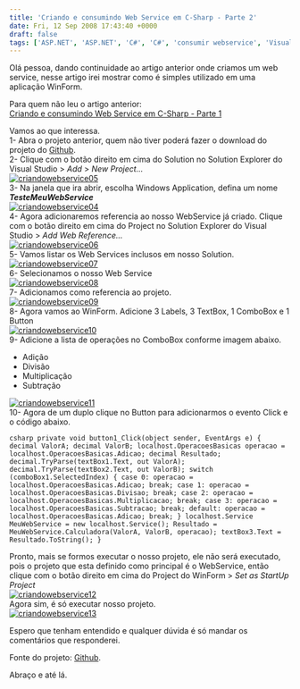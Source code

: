 ```yaml
---
title: 'Criando e consumindo Web Service em C-Sharp - Parte 2'
date: Fri, 12 Sep 2008 17:43:40 +0000
draft: false
tags: ['ASP.NET', 'ASP.NET', 'C#', 'C#', 'consumir webservice', 'Visual Studio', 'Visual Studio', 'WebService']
---
```


Olá pessoa, dando continuidade ao artigo anterior onde criamos um web service, nesse artigo irei mostrar como é simples utilizado em uma aplicação WinForm.

Para quem não leu o artigo anterior:  
[Criando e consumindo Web Service em C-Sharp - Parte 1](/criando-e-consumindo-web-service-em-c-sharp-parte-1)

  
Vamos ao que interessa.  
1- Abra o projeto anterior, quem não tiver poderá fazer o download do projeto do [Github](https://github.com/csharpbrasil/Criando-Consumindo-WebService).  
2- Clique com o botão direito em cima do Solution no Solution Explorer do Visual Studio > _Add_ > _New Project..._  
[![](/contents/2008/09/criandowebservice05-1-275x300.jpg "criandowebservice05")](/contents/2008/09/criandowebservice05-1.jpg)  
3- Na janela que ira abrir, escolha Windows Application, defina um nome **_TesteMeuWebService_**  
[![](/contents/2008/09/criandowebservice04-1-300x228.jpg "criandowebservice04")](/contents/2008/09/criandowebservice04-1.jpg)  
4- Agora adicionaremos referencia ao nosso WebService já criado. Clique com o botão direito em cima do Project no Solution Explorer do Visual Studio > _Add Web Reference..._  
[![](/contents/2008/09/criandowebservice06-1.jpg "criandowebservice06")](/contents/2008/09/criandowebservice06-1.jpg)  
5- Vamos listar os Web Services inclusos em nosso Solution.  
[![](/contents/2008/09/criandowebservice07-1.jpg "criandowebservice07")](/contents/2008/09/criandowebservice07-1.jpg)  
6- Selecionamos o nosso Web Service  
[![](/contents/2008/09/criandowebservice08-1.jpg "criandowebservice08")](/contents/2008/09/criandowebservice08-1.jpg)  
7- Adicionamos como referencia ao projeto.  
[![](/contents/2008/09/criandowebservice09-1.jpg "criandowebservice09")](/contents/2008/09/criandowebservice09-1.jpg)  
8- Agora vamos ao WinForm. Adicione 3 Labels, 3 TextBox, 1 ComboBox e 1 Button  
[![](/contents/2008/09/criandowebservice10-1.jpg "criandowebservice10")](/contents/2008/09/criandowebservice10-1.jpg)  
9- Adicione a lista de operações no ComboBox conforme imagem abaixo.

*   Adição
*   Divisão
*   Multiplicação
*   Subtração

[![](/contents/2008/09/criandowebservice11-1.jpg "criandowebservice11")](/contents/2008/09/criandowebservice11-1.jpg)  
10- Agora de um duplo clique no Button para adicionarmos o evento Click e o código abaixo.

```csharp private void button1_Click(object sender, EventArgs e) { decimal ValorA; decimal ValorB; localhost.OperacoesBasicas operacao = localhost.OperacoesBasicas.Adicao; decimal Resultado; decimal.TryParse(textBox1.Text, out ValorA); decimal.TryParse(textBox2.Text, out ValorB); switch (comboBox1.SelectedIndex) { case 0: operacao = localhost.OperacoesBasicas.Adicao; break; case 1: operacao = localhost.OperacoesBasicas.Divisao; break; case 2: operacao = localhost.OperacoesBasicas.Multiplicacao; break; case 3: operacao = localhost.OperacoesBasicas.Subtracao; break; default: operacao = localhost.OperacoesBasicas.Adicao; break; } localhost.Service MeuWebService = new localhost.Service(); Resultado = MeuWebService.Calculadora(ValorA, ValorB, operacao); textBox3.Text = Resultado.ToString(); } ```

Pronto, mais se formos executar o nosso projeto, ele não será executado, pois o projeto que esta definido como principal é o WebService, então clique com o botão direito em cima do Project do WinForm > _Set as StartUp Project_  
[![](/contents/2008/09/criandowebservice12-1.jpg "criandowebservice12")](/contents/2008/09/criandowebservice12-1.jpg)  
Agora sim, é só executar nosso projeto.  
[![](/contents/2008/09/criandowebservice13-1.jpg "criandowebservice13")](/contents/2008/09/criandowebservice13-1.jpg)

Espero que tenham entendido e qualquer dúvida é só mandar os comentários que responderei.

Fonte do projeto: [Github](https://github.com/csharpbrasil/Criando-Consumindo-WebService).

Abraço e até lá.
